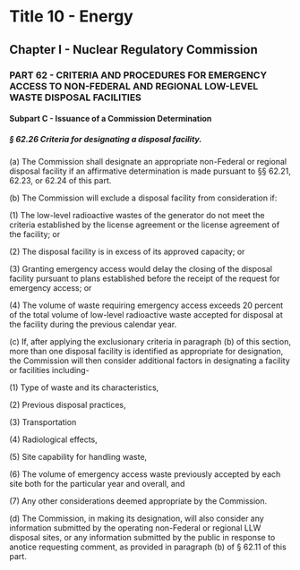 
# Title 10 - Energy
## Chapter I - Nuclear Regulatory Commission
### PART 62 - CRITERIA AND PROCEDURES FOR EMERGENCY ACCESS TO NON-FEDERAL AND REGIONAL LOW-LEVEL WASTE DISPOSAL FACILITIES
#### Subpart C - Issuance of a Commission Determination
##### § 62.26 Criteria for designating a disposal facility.

(a) The Commission shall designate an appropriate non-Federal or regional disposal facility if an affirmative determination is made pursuant to §§ 62.21, 62.23, or 62.24 of this part.

(b) The Commission will exclude a disposal facility from consideration if:

(1) The low-level radioactive wastes of the generator do not meet the criteria established by the license agreement or the license agreement of the facility; or

(2) The disposal facility is in excess of its approved capacity; or

(3) Granting emergency access would delay the closing of the disposal facility pursuant to plans established before the receipt of the request for emergency access; or

(4) The volume of waste requiring emergency access exceeds 20 percent of the total volume of low-level radioactive waste accepted for disposal at the facility during the previous calendar year.

(c) If, after applying the exclusionary criteria in paragraph (b) of this section, more than one disposal facility is identified as appropriate for designation, the Commission will then consider additional factors in designating a facility or facilities including-

(1) Type of waste and its characteristics,

(2) Previous disposal practices,

(3) Transportation

(4) Radiological effects,

(5) Site capability for handling waste,

(6) The volume of emergency access waste previously accepted by each site both for the particular year and overall, and

(7) Any other considerations deemed appropriate by the Commission.

(d) The Commission, in making its designation, will also consider any information submitted by the operating non-Federal or regional LLW disposal sites, or any information submitted by the public in response to anotice requesting comment, as provided in paragraph (b) of § 62.11 of this part.
